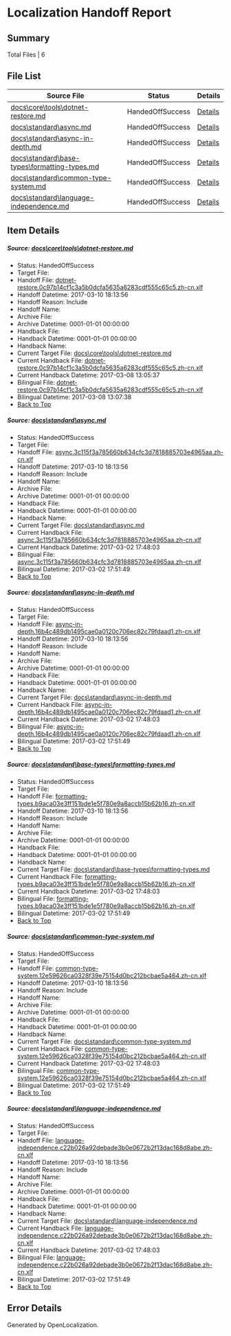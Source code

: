 # <a name='report-top'></a> Localization Handoff Report

## Summary
 Total Files | 6

## File List
 Source File | Status | Details 
 ----------- | ------ | ------- 
 [docs\core\tools\dotnet-restore.md](https://github.com/dotnet/docs/blob/b967d8e55347f44a012e4ad8e916440ae228c8ec/docs/core/tools/dotnet-restore.md) | HandedOffSuccess | [Details](#a3ee05e27743e8c8f7c26ffbd6e1b9df0daa4aaf86)
 [docs\standard\async.md](https://github.com/dotnet/docs/blob/b967d8e55347f44a012e4ad8e916440ae228c8ec/docs/standard/async.md) | HandedOffSuccess | [Details](#db4c9721381a9675b06f0fc6b5381d987816e9a43319)
 [docs\standard\async-in-depth.md](https://github.com/dotnet/docs/blob/b967d8e55347f44a012e4ad8e916440ae228c8ec/docs/standard/async-in-depth.md) | HandedOffSuccess | [Details](#92d94fd7f148bb4c1bbad50212d90d722214085f3318)
 [docs\standard\base-types\formatting-types.md](https://github.com/dotnet/docs/blob/b967d8e55347f44a012e4ad8e916440ae228c8ec/docs/standard/base-types/formatting-types.md) | HandedOffSuccess | [Details](#e9b8ad13a48dd43236769b130d6f8a75b7b023ca3348)
 [docs\standard\common-type-system.md](https://github.com/dotnet/docs/blob/b967d8e55347f44a012e4ad8e916440ae228c8ec/docs/standard/common-type-system.md) | HandedOffSuccess | [Details](#1680934b40c3055d2c33ed7457d8734dccbd0a8c3398)
 [docs\standard\language-independence.md](https://github.com/dotnet/docs/blob/b967d8e55347f44a012e4ad8e916440ae228c8ec/docs/standard/language-independence.md) | HandedOffSuccess | [Details](#815d9c24c139ef738b256c7bee791756a2fdb3b33431)

## Item Details
##### <a name='a3ee05e27743e8c8f7c26ffbd6e1b9df0daa4aaf86'></a> Source: [docs\core\tools\dotnet-restore.md](https://github.com/dotnet/docs/blob/b967d8e55347f44a012e4ad8e916440ae228c8ec/docs/core/tools/dotnet-restore.md)
* Status: HandedOffSuccess
* Target File: 
* Handoff File: [dotnet-restore.0c97b14cf1c3a5b0dcfa5635a6283cdf555c65c5.zh-cn.xlf](https://github.com/dotnet/docs.handoff/blob/978718b13ca8b3ea7f0d4e2a352605e8fbb9d0c8/ol-handoff/dotnet/docs.zh-cn/master/dotnet-core/dotnet-restore.0c97b14cf1c3a5b0dcfa5635a6283cdf555c65c5.zh-cn.xlf)
* Handoff Datetime: 2017-03-10 18:13:56
* Handoff Reason: Include
* Handoff Name: 
* Archive File: 
* Archive Datetime: 0001-01-01 00:00:00
* Handback File: 
* Handback Datetime: 0001-01-01 00:00:00
* Handback Name: 
* Current Target File: [docs\core\tools\dotnet-restore.md](https://github.com/dotnet/docs.zh-cn/blob/5db9246561bc5880caf86e0b8e69d0c078105802/docs/core/tools/dotnet-restore.md)
* Current Handback File: [dotnet-restore.0c97b14cf1c3a5b0dcfa5635a6283cdf555c65c5.zh-cn.xlf](https://github.com/dotnet/docs.handback/blob/d49d33cba6e7d960cddbd4f074894222671a6bfb/ol-handback/dotnet/docs.zh-cn/master/dotnet-core/dotnet-restore.0c97b14cf1c3a5b0dcfa5635a6283cdf555c65c5.zh-cn.xlf)
* Current Handback Datetime: 2017-03-08 13:05:37
* Bilingual File: [dotnet-restore.0c97b14cf1c3a5b0dcfa5635a6283cdf555c65c5.zh-cn.xlf](https://github.com/dotnet/docs.handback/blob/d49d33cba6e7d960cddbd4f074894222671a6bfb/ol-handback/dotnet/docs.zh-cn/master/dotnet-core/dotnet-restore.0c97b14cf1c3a5b0dcfa5635a6283cdf555c65c5.zh-cn.xlf)
* Bilingual Datetime: 2017-03-08 13:07:38
* [Back to Top](#report-top)

##### <a name='db4c9721381a9675b06f0fc6b5381d987816e9a43319'></a> Source: [docs\standard\async.md](https://github.com/dotnet/docs/blob/b967d8e55347f44a012e4ad8e916440ae228c8ec/docs/standard/async.md)
* Status: HandedOffSuccess
* Target File: 
* Handoff File: [async.3c115f3a785660b634cfc3d7818885703e4965aa.zh-cn.xlf](https://github.com/dotnet/docs.handoff/blob/978718b13ca8b3ea7f0d4e2a352605e8fbb9d0c8/ol-handoff/dotnet/docs.zh-cn/master/dotnet-core/async.3c115f3a785660b634cfc3d7818885703e4965aa.zh-cn.xlf)
* Handoff Datetime: 2017-03-10 18:13:56
* Handoff Reason: Include
* Handoff Name: 
* Archive File: 
* Archive Datetime: 0001-01-01 00:00:00
* Handback File: 
* Handback Datetime: 0001-01-01 00:00:00
* Handback Name: 
* Current Target File: [docs\standard\async.md](https://github.com/dotnet/docs.zh-cn/blob/333d86009b9e1500858bba3dc9f803adc7034804/docs/standard/async.md)
* Current Handback File: [async.3c115f3a785660b634cfc3d7818885703e4965aa.zh-cn.xlf](https://github.com/dotnet/docs.handback/blob/82e5e9c897f371d98f1fac66da29e4fb3a45b3ec/ol-handback/dotnet/docs.zh-cn/master/dotnet-core/async.3c115f3a785660b634cfc3d7818885703e4965aa.zh-cn.xlf)
* Current Handback Datetime: 2017-03-02 17:48:03
* Bilingual File: [async.3c115f3a785660b634cfc3d7818885703e4965aa.zh-cn.xlf](https://github.com/dotnet/docs.handback/blob/82e5e9c897f371d98f1fac66da29e4fb3a45b3ec/ol-handback/dotnet/docs.zh-cn/master/dotnet-core/async.3c115f3a785660b634cfc3d7818885703e4965aa.zh-cn.xlf)
* Bilingual Datetime: 2017-03-02 17:51:49
* [Back to Top](#report-top)

##### <a name='92d94fd7f148bb4c1bbad50212d90d722214085f3318'></a> Source: [docs\standard\async-in-depth.md](https://github.com/dotnet/docs/blob/b967d8e55347f44a012e4ad8e916440ae228c8ec/docs/standard/async-in-depth.md)
* Status: HandedOffSuccess
* Target File: 
* Handoff File: [async-in-depth.16b4c489db1495cae0a0120c706ec82c79fdaad1.zh-cn.xlf](https://github.com/dotnet/docs.handoff/blob/978718b13ca8b3ea7f0d4e2a352605e8fbb9d0c8/ol-handoff/dotnet/docs.zh-cn/master/dotnet-core/async-in-depth.16b4c489db1495cae0a0120c706ec82c79fdaad1.zh-cn.xlf)
* Handoff Datetime: 2017-03-10 18:13:56
* Handoff Reason: Include
* Handoff Name: 
* Archive File: 
* Archive Datetime: 0001-01-01 00:00:00
* Handback File: 
* Handback Datetime: 0001-01-01 00:00:00
* Handback Name: 
* Current Target File: [docs\standard\async-in-depth.md](https://github.com/dotnet/docs.zh-cn/blob/333d86009b9e1500858bba3dc9f803adc7034804/docs/standard/async-in-depth.md)
* Current Handback File: [async-in-depth.16b4c489db1495cae0a0120c706ec82c79fdaad1.zh-cn.xlf](https://github.com/dotnet/docs.handback/blob/82e5e9c897f371d98f1fac66da29e4fb3a45b3ec/ol-handback/dotnet/docs.zh-cn/master/dotnet-core/async-in-depth.16b4c489db1495cae0a0120c706ec82c79fdaad1.zh-cn.xlf)
* Current Handback Datetime: 2017-03-02 17:48:03
* Bilingual File: [async-in-depth.16b4c489db1495cae0a0120c706ec82c79fdaad1.zh-cn.xlf](https://github.com/dotnet/docs.handback/blob/82e5e9c897f371d98f1fac66da29e4fb3a45b3ec/ol-handback/dotnet/docs.zh-cn/master/dotnet-core/async-in-depth.16b4c489db1495cae0a0120c706ec82c79fdaad1.zh-cn.xlf)
* Bilingual Datetime: 2017-03-02 17:51:49
* [Back to Top](#report-top)

##### <a name='e9b8ad13a48dd43236769b130d6f8a75b7b023ca3348'></a> Source: [docs\standard\base-types\formatting-types.md](https://github.com/dotnet/docs/blob/b967d8e55347f44a012e4ad8e916440ae228c8ec/docs/standard/base-types/formatting-types.md)
* Status: HandedOffSuccess
* Target File: 
* Handoff File: [formatting-types.b9aca03e3ff151bde1e5f780e9a8accb15b62b16.zh-cn.xlf](https://github.com/dotnet/docs.handoff/blob/978718b13ca8b3ea7f0d4e2a352605e8fbb9d0c8/ol-handoff/dotnet/docs.zh-cn/master/dotnet-core/formatting-types.b9aca03e3ff151bde1e5f780e9a8accb15b62b16.zh-cn.xlf)
* Handoff Datetime: 2017-03-10 18:13:56
* Handoff Reason: Include
* Handoff Name: 
* Archive File: 
* Archive Datetime: 0001-01-01 00:00:00
* Handback File: 
* Handback Datetime: 0001-01-01 00:00:00
* Handback Name: 
* Current Target File: [docs\standard\base-types\formatting-types.md](https://github.com/dotnet/docs.zh-cn/blob/333d86009b9e1500858bba3dc9f803adc7034804/docs/standard/base-types/formatting-types.md)
* Current Handback File: [formatting-types.b9aca03e3ff151bde1e5f780e9a8accb15b62b16.zh-cn.xlf](https://github.com/dotnet/docs.handback/blob/82e5e9c897f371d98f1fac66da29e4fb3a45b3ec/ol-handback/dotnet/docs.zh-cn/master/dotnet-core/formatting-types.b9aca03e3ff151bde1e5f780e9a8accb15b62b16.zh-cn.xlf)
* Current Handback Datetime: 2017-03-02 17:48:03
* Bilingual File: [formatting-types.b9aca03e3ff151bde1e5f780e9a8accb15b62b16.zh-cn.xlf](https://github.com/dotnet/docs.handback/blob/82e5e9c897f371d98f1fac66da29e4fb3a45b3ec/ol-handback/dotnet/docs.zh-cn/master/dotnet-core/formatting-types.b9aca03e3ff151bde1e5f780e9a8accb15b62b16.zh-cn.xlf)
* Bilingual Datetime: 2017-03-02 17:51:49
* [Back to Top](#report-top)

##### <a name='1680934b40c3055d2c33ed7457d8734dccbd0a8c3398'></a> Source: [docs\standard\common-type-system.md](https://github.com/dotnet/docs/blob/b967d8e55347f44a012e4ad8e916440ae228c8ec/docs/standard/common-type-system.md)
* Status: HandedOffSuccess
* Target File: 
* Handoff File: [common-type-system.12e59626ca0328f39e75154d0bc212bcbae5a464.zh-cn.xlf](https://github.com/dotnet/docs.handoff/blob/978718b13ca8b3ea7f0d4e2a352605e8fbb9d0c8/ol-handoff/dotnet/docs.zh-cn/master/dotnet-core/common-type-system.12e59626ca0328f39e75154d0bc212bcbae5a464.zh-cn.xlf)
* Handoff Datetime: 2017-03-10 18:13:56
* Handoff Reason: Include
* Handoff Name: 
* Archive File: 
* Archive Datetime: 0001-01-01 00:00:00
* Handback File: 
* Handback Datetime: 0001-01-01 00:00:00
* Handback Name: 
* Current Target File: [docs\standard\common-type-system.md](https://github.com/dotnet/docs.zh-cn/blob/333d86009b9e1500858bba3dc9f803adc7034804/docs/standard/common-type-system.md)
* Current Handback File: [common-type-system.12e59626ca0328f39e75154d0bc212bcbae5a464.zh-cn.xlf](https://github.com/dotnet/docs.handback/blob/82e5e9c897f371d98f1fac66da29e4fb3a45b3ec/ol-handback/dotnet/docs.zh-cn/master/dotnet-core/common-type-system.12e59626ca0328f39e75154d0bc212bcbae5a464.zh-cn.xlf)
* Current Handback Datetime: 2017-03-02 17:48:03
* Bilingual File: [common-type-system.12e59626ca0328f39e75154d0bc212bcbae5a464.zh-cn.xlf](https://github.com/dotnet/docs.handback/blob/82e5e9c897f371d98f1fac66da29e4fb3a45b3ec/ol-handback/dotnet/docs.zh-cn/master/dotnet-core/common-type-system.12e59626ca0328f39e75154d0bc212bcbae5a464.zh-cn.xlf)
* Bilingual Datetime: 2017-03-02 17:51:49
* [Back to Top](#report-top)

##### <a name='815d9c24c139ef738b256c7bee791756a2fdb3b33431'></a> Source: [docs\standard\language-independence.md](https://github.com/dotnet/docs/blob/b967d8e55347f44a012e4ad8e916440ae228c8ec/docs/standard/language-independence.md)
* Status: HandedOffSuccess
* Target File: 
* Handoff File: [language-independence.c22b026a92debade3b0e0672b2f13dac168d8abe.zh-cn.xlf](https://github.com/dotnet/docs.handoff/blob/978718b13ca8b3ea7f0d4e2a352605e8fbb9d0c8/ol-handoff/dotnet/docs.zh-cn/master/dotnet-core/language-independence.c22b026a92debade3b0e0672b2f13dac168d8abe.zh-cn.xlf)
* Handoff Datetime: 2017-03-10 18:13:56
* Handoff Reason: Include
* Handoff Name: 
* Archive File: 
* Archive Datetime: 0001-01-01 00:00:00
* Handback File: 
* Handback Datetime: 0001-01-01 00:00:00
* Handback Name: 
* Current Target File: [docs\standard\language-independence.md](https://github.com/dotnet/docs.zh-cn/blob/333d86009b9e1500858bba3dc9f803adc7034804/docs/standard/language-independence.md)
* Current Handback File: [language-independence.c22b026a92debade3b0e0672b2f13dac168d8abe.zh-cn.xlf](https://github.com/dotnet/docs.handback/blob/82e5e9c897f371d98f1fac66da29e4fb3a45b3ec/ol-handback/dotnet/docs.zh-cn/master/dotnet-core/language-independence.c22b026a92debade3b0e0672b2f13dac168d8abe.zh-cn.xlf)
* Current Handback Datetime: 2017-03-02 17:48:03
* Bilingual File: [language-independence.c22b026a92debade3b0e0672b2f13dac168d8abe.zh-cn.xlf](https://github.com/dotnet/docs.handback/blob/82e5e9c897f371d98f1fac66da29e4fb3a45b3ec/ol-handback/dotnet/docs.zh-cn/master/dotnet-core/language-independence.c22b026a92debade3b0e0672b2f13dac168d8abe.zh-cn.xlf)
* Bilingual Datetime: 2017-03-02 17:51:49
* [Back to Top](#report-top)


## Error Details

Generated by OpenLocalization.
